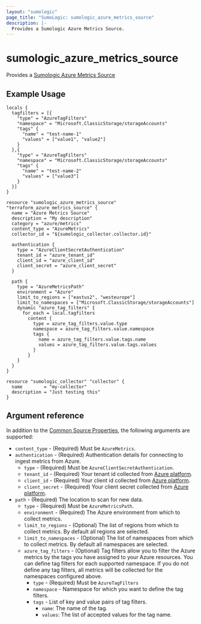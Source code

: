 ```yaml
---
layout: "sumologic"
page_title: "SumoLogic: sumologic_azure_metrics_source"
description: |-
  Provides a Sumologic Azure Metrics Source.
---
```


# sumologic_azure_metrics_source
Provides a [Sumologic Azure Metrics Source](https://help.sumologic.com/docs/send-data/hosted-collectors/microsoft-source/azure-metrics-source/)

## Example Usage
```hcl
locals {
  tagfilters = [{
    "type" = "AzureTagFilters"
    "namespace" = "Microsoft.ClassicStorage/storageAccounts"
    "tags" {
      "name" = "test-name-1"
      "values" = ["value1", "value2"]
    }
  },{
    "type" = "AzureTagFilters"
    "namespace" = "Microsoft.ClassicStorage/storageAccounts"
    "tags" {
      "name" = "test-name-2"
      "values" = ["value3"]
    }
  }]
}

resource "sumologic_azure_metrics_source" "terraform_azure_metrics_source" {
  name = "Azure Metrics Source"
  description = "My description"
  category = "azure/metrics"
  content_type = "AzureMetrics"
  collector_id = "${sumologic_collector.collector.id}"

  authentication {
    type = "AzureClientSecretAuthentication"
    tenant_id = "azure_tenant_id"
    client_id = "azure_client_id"
    client_secret = "azure_client_secret"
  }

  path {
    type = "AzureMetricsPath"
    environment = "Azure"
    limit_to_regions = ["eastus2", "westeurope"]
    limit_to_namespaces = ["Microsoft.ClassicStorage/storageAccounts"]
    dynamic "azure_tag_filters" {
      for_each = local.tagfilters
        content {
          type = azure_tag_filters.value.type
          namespace = azure_tag_filters.value.namespace
          tags {
            name = azure_tag_filters.value.tags.name
            values = azure_tag_filters.value.tags.values
          }
        }
    }
  }
}

resource "sumologic_collector" "collector" {
  name        = "my-collector"
  description = "Just testing this"
}
```

## Argument reference
In addition to the [Common Source Properties](https://registry.terraform.io/providers/SumoLogic/sumologic/latest/docs#common-source-properties), the following arguments are supported:
- `content_type` - (Required) Must be `AzureMetrics`.
- `authentication` - (Required) Authentication details for connecting to ingest metrics from Azure.
     + `type` - (Required) Must be `AzureClientSecretAuthentication`.
     + `tenant_id` - (Required) Your tenant id collected from [Azure platform](https://help.sumologic.com/docs/send-data/hosted-collectors/microsoft-source/azure-metrics-source/#vendor-configuration).
     + `client_id` - (Required) Your client id collected from [Azure platform](https://help.sumologic.com/docs/send-data/hosted-collectors/microsoft-source/azure-metrics-source/#vendor-configuration).
     + `client_secret` - (Required) Your client secret collected from [Azure platform](https://help.sumologic.com/docs/send-data/hosted-collectors/microsoft-source/azure-metrics-source/#vendor-configuration).
 - `path` - (Required) The location to scan for new data.
     + `type` - (Required) Must be `AzureMetricsPath`.
     + `environment` - (Required) The Azure environment from which to collect metrics.
     + `limit_to_regions` - (Optional) The list of regions from which to collect metrics. By default all regions are selected.
     + `limit_to_namespaces` - (Optional) The list of namespaces from which to collect metrics. By default all namespaces are selected.
     + `azure_tag_filters` - (Optional) Tag filters allow you to filter the Azure metrics by the tags you have assigned to your Azure resources. You can define tag filters for each supported namespace. If you do not define any tag filters, all metrics will be collected for the namespaces configured above.
          + `type` - (Required) Must be `AzureTagFilters`
          + `namespace` - Namespace for which you want to define the tag filters.
          + `tags` - List of key and value pairs of tag filters.
              + `name`: The name of the tag.
              + `values`: The list of accepted values for the tag name.
